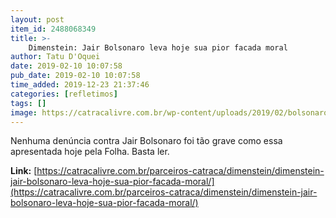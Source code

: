 ```yaml
---
layout: post
item_id: 2488068349
title: >-
    Dimenstein: Jair Bolsonaro leva hoje sua pior facada moral
author: Tatu D'Oquei
date: 2019-02-10 10:07:58
pub_date: 2019-02-10 10:07:58
time_added: 2019-12-23 21:37:46
categories: [refletimos]
tags: []
image: https://catracalivre.com.br/wp-content/uploads/2019/02/bolsonaro-dagobah-1-758x569-1.jpg
---
```


Nenhuma denúncia contra Jair Bolsonaro foi tão grave como essa apresentada hoje pela Folha. Basta ler.

**Link:** [https://catracalivre.com.br/parceiros-catraca/dimenstein/dimenstein-jair-bolsonaro-leva-hoje-sua-pior-facada-moral/](https://catracalivre.com.br/parceiros-catraca/dimenstein/dimenstein-jair-bolsonaro-leva-hoje-sua-pior-facada-moral/)

